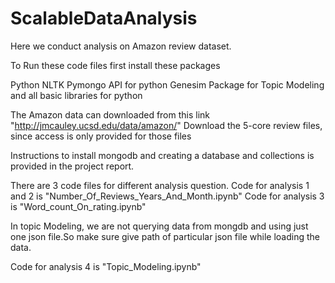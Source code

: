 # ScalableDataAnalysis
Here we conduct analysis on Amazon review dataset.

To Run these code files first install these packages

Python NLTK
Pymongo API for python
Genesim Package for Topic Modeling
and all basic libraries for python

The Amazon data can downloaded from this link "http://jmcauley.ucsd.edu/data/amazon/"
Download the 5-core review files, since access is only provided for those files

Instructions to install mongodb and creating a database and collections is provided in the project report.

There are 3 code files for different analysis question.
Code for analysis 1 and 2 is "Number_Of_Reviews_Years_And_Month.ipynb"
Code for analysis 3 is "Word_count_On_rating.ipynb"

In topic Modeling, we are not querying data from mongdb and using just one json file.So make sure give path
of particular json file while loading the data.

Code for analysis 4 is "Topic_Modeling.ipynb"
